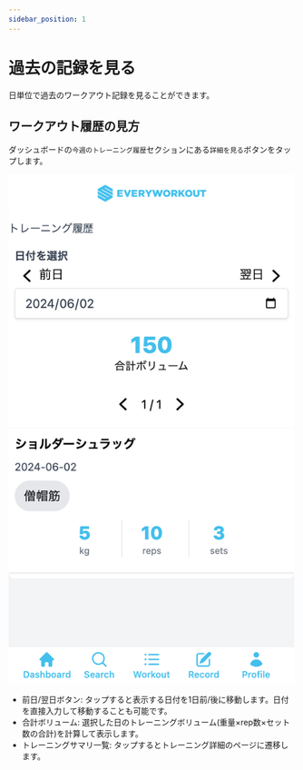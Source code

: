 ```yaml
---
sidebar_position: 1
---
```


# 過去の記録を見る

日単位で過去のワークアウト記録を見ることができます。

## ワークアウト履歴の見方

ダッシュボードの`今週のトレーニング履歴`セクションにある`詳細を見る`ボタンをタップします。

![トレーニング履歴](../assets/history.png)

- 前日/翌日ボタン: タップすると表示する日付を1日前/後に移動します。日付を直接入力して移動することも可能です。
- 合計ボリューム: 選択した日のトレーニングボリューム(重量×rep数×セット数の合計)を計算して表示します。
- トレーニングサマリ一覧: タップするとトレーニング詳細のページに遷移します。
